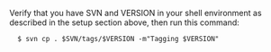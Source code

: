 
Verify that you have SVN and VERSION in your shell environment as described in the setup section above, then run this command: 


```txt
  $ svn cp . $SVN/tags/$VERSION -m"Tagging $VERSION"
```